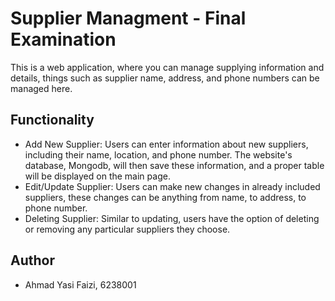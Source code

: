 # Supplier Managment - Final Examination
This is a web application, where you can manage supplying information and details, things such as supplier name, address, and phone numbers can be managed here.

## Functionality
- Add New Supplier: Users can enter information about new suppliers, including their name, location, and phone number. The website's database, Mongodb, will then save these information, and a proper table will be displayed on the main page.
- Edit/Update Supplier: Users can make new changes in already included suppliers, these changes can be anything from name, to address, to phone number.
- Deleting Supplier: Similar to updating, users have the option of deleting or removing any particular suppliers they choose.

## Author
- Ahmad Yasi Faizi, 6238001

